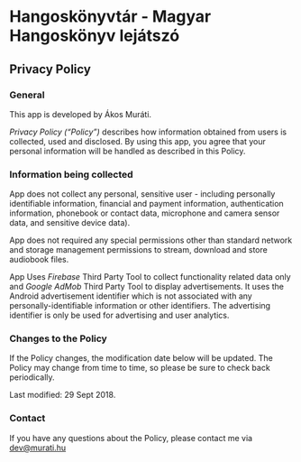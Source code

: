 # Hangoskönyvtár - Magyar Hangoskönyv lejátszó

## Privacy Policy

### General

This app is developed by Ákos Muráti.

_Privacy Policy (“Policy”)_ describes how information obtained from users is collected, used and disclosed.
By using this app, you agree that your personal information will be handled as described in this Policy.

### Information being collected

App does not collect any personal, sensitive user - including personally identifiable information,
financial and payment information, authentication information, phonebook or contact data, microphone and
camera sensor data, and sensitive device data).

App does not required any special permissions other than standard network and storage management permissions
to stream, download and store audiobook files.

App Uses _Firebase_ Third Party Tool to collect functionality related data only and _Google AdMob_ Third Party Tool
to display advertisements. It uses the Android advertisement identifier which is not associated with any
personally-identifiable information or other identifiers. The advertising identifier is only be used for
advertising and user analytics.

### Changes to the Policy

If the Policy changes, the modification date below will be updated.
The Policy may change from time to time, so please be sure to check back periodically.

Last modified: 29 Sept 2018.

### Contact

If you have any questions about the Policy, please contact me via dev@murati.hu
